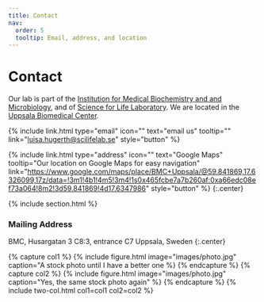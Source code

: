 ```yaml
---
title: Contact
nav:
  order: 5
  tooltip: Email, address, and location
---
```


# <i class="fas fa-envelope"></i>Contact

Our lab is part of the [Institution for Medical Biochemistry and and Microbiology]("https://www.imbim.uu.se/"), and of [Science for Life Laboratory](www.scilifelab.se).
We are located in the [Uppsala Biomedical Center]("https://www.bmc.uu.se/?languageId=1").

{%
  include link.html
  type="email"
  icon=""
  text="email us"
  tooltip=""
  link="luisa.hugerth@scilifelab.se"
  style="button"
%}

{%
  include link.html
  type="address"
  icon=""
  text="Google Maps"
  tooltip="Our location on Google Maps for easy navigation"
  link="https://www.google.com/maps/place/BMC+Uppsala/@59.841869,17.6326099,17z/data=!3m1!4b1!4m5!3m4!1s0x465fcbe7a7b260af:0xa66edc08ef73a064!8m2!3d59.841869!4d17.6347986"
  style="button"
%}
{:.center}

{% include section.html %}

### <i class="fas fa-mail-bulk"></i>Mailing Address

BMC, Husargatan 3 
C8:3, entrance C7
Uppsala, Sweden
{:.center}

{% capture col1 %}
{%
  include figure.html
  image="images/photo.jpg"
  caption="A stock photo until I have a better one
%}
{% endcapture %}
{% capture col2 %}
{%
  include figure.html
  image="images/photo.jpg"
  caption="Yes, the same stock photo again"
%}
{% endcapture %}
{% include two-col.html col1=col1 col2=col2 %}
